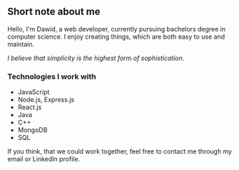 ## Short note about me
Hello, I'm Dawid, a web developer, currently pursuing bachelors degree in computer science.
I enjoy creating things, which are both easy to use and maintain.

*I believe that simplicity is the highest form of sophistication.*

### Technologies I work with
- JavaScript
- Node.js, Express.js
- React.js
- Java
- C++
- MongoDB
- SQL

If you think, that we could work together, feel free to contact me through my email or LinkedIn profile.
